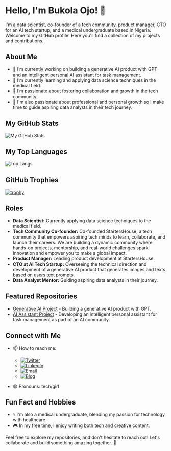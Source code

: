 # Hello, I'm Bukola Ojo! 👋

I'm a data scientist, co-founder of a tech community, product manager, CTO for an AI tech startup, and a medical undergraduate based in Nigeria. Welcome to my GitHub profile! Here you'll find a collection of my projects and contributions.

## About Me

- 🔭 I’m currently working on building a generative AI product with GPT and an intelligent personal AI assistant for task management.
- 🌱 I’m currently learning and applying data science techniques in the medical field.
- 👯 I’m passionate about fostering collaboration and growth in the tech community.
- 💼 I'm also passionate about professional and personal growth so I make time to guide aspiring data analysts in their tech journey.


## My GitHub Stats

![My GitHub Stats](https://github-readme-stats.vercel.app/api?username=sophee426&show_icons=true&count_private=true&hide=contribs,prs)

## My Top Languages

![Top Langs](https://github-readme-stats.vercel.app/api/top-langs/?username=sophee426&layout=compact)

## GitHub Trophies

[![trophy](https://github-profile-trophy.vercel.app/?username=sophee426)](https://github.com/ryo-ma/github-profile-trophy)

## Roles

- **Data Scientist:** Currently applying data science techniques to the medical field.
- **Tech Community Co-founder:** Co-founded StartersHouse, a tech community that empowers aspiring tech minds to learn, collaborate, and launch their careers. We are building a dynamic community where hands-on projects, mentorship, and real-world challenges spark innovation and empower you to make a global impact.
- **Product Manager:** Leading product development at StartersHouse.
- **CTO at AI Tech Startup:** Overseeing the technical direction and development of a generative AI product that generates images and texts based on users text prompts.
- **Data Analyst Mentor:** Guiding aspiring data analysts in their journey.

## Featured Repositories

- [Generative AI Project](https://github.com/sophee426/generative-ai-project) - Building a generative AI product with GPT.
- [AI Assistant Project](https://github.com/sophee426/ai-assistant) - Developing an intelligent personal assistant for task management as part of an AI community.

## Connect with Me

- 📫 How to reach me:
  - [![Twitter](https://img.shields.io/badge/Twitter-%40sophee_x0-blue)](https://twitter.com/sophee_x0)
  - [![LinkedIn](https://img.shields.io/badge/LinkedIn-Bukola%20Ojo-blue)](https://linkedin.com/in/bukola-ojo)
  - [![Email](https://img.shields.io/badge/Email-bukkyojo60%40gmail.com-orange)](mailto:bukkyojo60@gmail.com)
  - [![Blog](https://img.shields.io/badge/Blog-Hashnode-brightgreen)](https://bukola-ojo.hashnode.dev/)

- 😄 Pronouns: tech/girl

## Fun Fact and Hobbies

- ⚕️ I'm also a medical undergraduate, blending my passion for technology with healthcare.
- 🎮 In my free time, I enjoy writing both tech and creative content.

Feel free to explore my repositories, and don't hesitate to reach out! Let's collaborate and build something amazing together. 🚀
